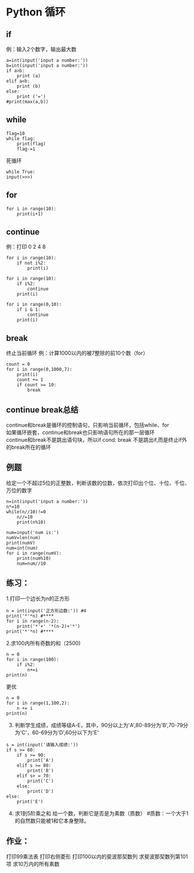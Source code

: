 # Python 循环
## if
例：输入2个数字，输出最大数
```
a=int(input('input a number:'))
b=int(input('input a number:'))
if a>b:
    print (a)
elif a<b:
	print (b)
else:
    print ('=')
#print(max(a,b))
```
## while
```
flag=10
while flag:
    print(flag)
    flag-=1
```
死循环
```
while True:
input(>>>)
```
## for
```
for i in range(10):
	print(i+1)
```

## continue
例：打印 0 2 4 8
```
for i in range(10):
    if not i%2:
        print(i)
```

```
for i in range(10):
    if i%2:
        continue
    print(i)
```
```
for i in range(0,10):
    if i & 1:
        continue
    print(i)
```

## break
终止当前循环
例：计算1000以内的被7整除的前10个数（for）
```
count = 0
for i in range(0,1000,7):
    print(i)
    count += 1
    if count >= 10:
        break
```

## continue break总结  
continue和break是循环的控制语句，只影响当前循环，包括while、for  
如果循环嵌套，continue和break也只影响语句所在的那一层循环  
continue和break不是跳出语句块，所以if cond: break 不是跳出if,而是终止if外的break所在的循环  

## 例题
给定一个不超过5位的正整数，判断该数的位数，依次打印出个位、十位、千位、万位的数字
```
n=int(input('input a number:'))
n*=10
while(n//10)!=0
	n//=10
    print(n%10)
```
```
num=input('num is:')
numV=len(num)
print(numV)
num=int(num)
for i in range(numV):
    print(num%10)
    num=num//10
```

## 练习：
1.打印一个边长为n的正方形
```
n = int(input('正方形边数:')) #4
print('*'*n) #****
for i in range(n-2):
    print('*'+' '*(n-2)+'*')
print('*'*n) #****
```

2.求100内所有奇数的和（2500)
```
n = 0
for i in range(100):
    if i%2:
        n+=i
print(n)
```
更优
```
n = 0
for i in range(1,100,2):
    n += i
print(n)
```

3. 判断学生成绩，成绩等级A-E，其中，90分以上为'A',80-89分为'B',70-79分为'C'，60-69分为'D',60分以下为'E'
```
s = int(input('请输入成绩:'))
if s >= 60:
    if s >= 90:
        print('A')
    elif s >= 80:
        print('B')
    elif s> = 70:
        print('C')
    else:
        print('D')
else:
    print('E')
```
4. 求1到5阶乘之和
给一个数，判断它是否是为素数（质数）
\#质数：一个大于1的自然数只能被1和它本身整除。

## 作业：
打印99乘法表
打印右侧菱形
打印100以内的斐波那契数列
求斐波那契数列第101项
求10万内的所有素数